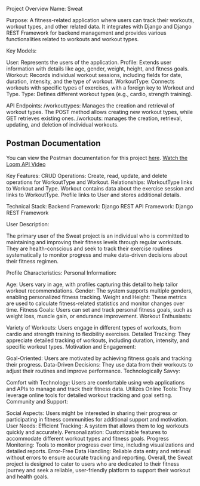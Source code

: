 Project Overview
Name: Sweat

Purpose: A fitness-related application where users can track their workouts, workout types, and other related data. It integrates with Django and Django REST Framework for backend management and provides various functionalities related to workouts and workout types.

Key Models:

User: Represents the users of the application.
Profile: Extends user information with details like age, gender, weight, height, and fitness goals.
Workout: Records individual workout sessions, including fields for date, duration, intensity, and the type of workout.
WorkoutType: Connects workouts with specific types of exercises, with a foreign key to Workout and Type.
Type: Defines different workout types (e.g., cardio, strength training).

API Endpoints:
/workouttypes: Manages the creation and retrieval of workout types. The POST method allows creating new workout types, while GET retrieves existing ones.
/workouts: manages the creation, retrieval, updating, and deletion of individual workouts.
## Postman Documentation
You can view the Postman documentation for this project [here](https://documenter.getpostman.com/view/29817482/2sAXjNYAxM).
[Watch the Loom API Video](https://www.loom.com/share/dfa84b56664b4fadb6a538887bd3dd0e?sid=e114e5a8-7b00-4c0e-aecc-ace46012bf49)


Key Features:
CRUD Operations: Create, read, update, and delete operations for WorkoutType and Workout.
Relationships:
WorkoutType links to Workout and Type.
Workout contains data about the exercise session and links to WorkoutType.
Profile links to User and stores additional details.

Technical Stack:
Backend Framework: Django
REST API Framework: Django REST Framework

User Description:

The primary user of the Sweat project is an individual who is committed to maintaining and improving their fitness levels through regular workouts. They are health-conscious and seek to track their exercise routines systematically to monitor progress and make data-driven decisions about their fitness regimen.

Profile Characteristics:
Personal Information:

Age: Users vary in age, with profiles capturing this detail to help tailor workout recommendations.
Gender: The system supports multiple genders, enabling personalized fitness tracking.
Weight and Height: These metrics are used to calculate fitness-related statistics and monitor changes over time.
Fitness Goals: Users can set and track personal fitness goals, such as weight loss, muscle gain, or endurance improvement.
Workout Enthusiasts:

Variety of Workouts: Users engage in different types of workouts, from cardio and strength training to flexibility exercises.
Detailed Tracking: They appreciate detailed tracking of workouts, including duration, intensity, and specific workout types.
Motivation and Engagement:

Goal-Oriented: Users are motivated by achieving fitness goals and tracking their progress.
Data-Driven Decisions: They use data from their workouts to adjust their routines and improve performance.
Technologically Savvy:

Comfort with Technology: Users are comfortable using web applications and APIs to manage and track their fitness data.
Utilizes Online Tools: They leverage online tools for detailed workout tracking and goal setting.
Community and Support:

Social Aspects: Users might be interested in sharing their progress or participating in fitness communities for additional support and motivation.
User Needs:
Efficient Tracking: A system that allows them to log workouts quickly and accurately.
Personalization: Customizable features to accommodate different workout types and fitness goals.
Progress Monitoring: Tools to monitor progress over time, including visualizations and detailed reports.
Error-Free Data Handling: Reliable data entry and retrieval without errors to ensure accurate tracking and reporting.
Overall, the Sweat project is designed to cater to users who are dedicated to their fitness journey and seek a reliable, user-friendly platform to support their workout and health goals.
